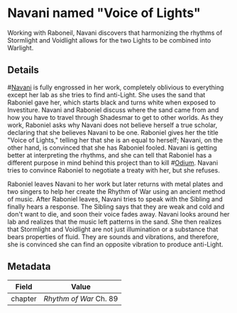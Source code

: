 # Navani named "Voice of Lights"
Working with Raboneil, Navani discovers that harmonizing the rhythms of Stormlight and Voidlight allows for the two Lights to be combined into Warlight.

## Details
#[Navani](characters/navani) is fully engrossed in her work, completely oblivious to everything except her lab as she tries to find anti-Light. She uses the sand that Raboniel gave her, which starts black and turns white when exposed to Investiture. Navani and Raboniel discuss where the sand came from and how you have to travel through Shadesmar to get to other worlds. As they work, Raboniel asks why Navani does not believe herself a true scholar, declaring that she believes Navani to be one. Raboniel gives her the title "Voice of Lights," telling her that she is an equal to herself; Navani, on the other hand, is convinced that she has Raboniel fooled. Navani is getting better at interpreting the rhythms, and she can tell that Raboniel has a different purpose in mind behind this project than to kill #[Odium](characters/odium). Navani tries to convince Raboniel to negotiate a treaty with her, but she refuses. 

Raboniel leaves Navani to her work but later returns with metal plates and two singers to help her create the Rhythm of War using an ancient method of music. After Raboniel leaves, Navani tries to speak with the Sibling and finally hears a response. The Sibling says that they are weak and cold and don't want to die, and soon their voice fades away. Navani looks around her lab and realizes that the music left patterns in the sand. She then realizes that Stormlight and Voidlight are not just illumination or a substance that bears properties of fluid. They are sounds and vibrations, and therefore, she is convinced she can find an opposite vibration to produce anti-Light.

## Metadata
| Field | Value |
| ----- | ----- |
| chapter | *Rhythm of War* Ch. 89|
